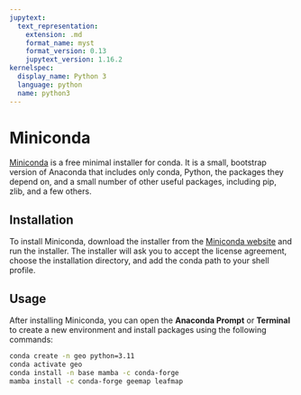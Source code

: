 ```yaml
---
jupytext:
  text_representation:
    extension: .md
    format_name: myst
    format_version: 0.13
    jupytext_version: 1.16.2
kernelspec:
  display_name: Python 3
  language: python
  name: python3
---
```


# Miniconda

[Miniconda](https://docs.anaconda.com/miniconda) is a free minimal installer for conda. It is a small, bootstrap version of Anaconda that includes only conda, Python, the packages they depend on, and a small number of other useful packages, including pip, zlib, and a few others.

## Installation

To install Miniconda, download the installer from the [Miniconda website](https://docs.anaconda.com/miniconda) and run the installer. The installer will ask you to accept the license agreement, choose the installation directory, and add the conda path to your shell profile.

## Usage

After installing Miniconda, you can open the **Anaconda Prompt** or **Terminal** to create a new environment and install packages using the following commands:

```bash
conda create -n geo python=3.11
conda activate geo
conda install -n base mamba -c conda-forge
mamba install -c conda-forge geemap leafmap
```
